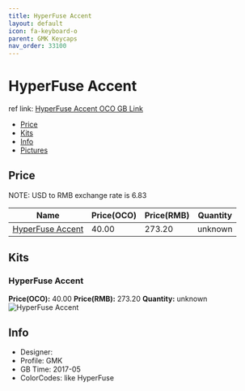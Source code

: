 ```yaml
---
title: HyperFuse Accent
layout: default
icon: fa-keyboard-o
parent: GMK Keycaps
nav_order: 33100
---
```


# HyperFuse Accent

ref link: [HyperFuse Accent OCO GB Link](https://www.originativeco.com/products/hyperfuse-accent-kit)

* [Price](#price)
* [Kits](#kits)
* [Info](#info)
* [Pictures](#pictures)


## Price  
NOTE: USD to RMB exchange rate is 6.83

| Name          | Price(OCO)    |  Price(RMB) | Quantity |
| ------------- | ------------ |  ---------- | -------- |
|[HyperFuse Accent](#hyperfuse-accent)|40.00|273.20|unknown|


## Kits
### HyperFuse Accent
**Price(OCO):** 40.00    **Price(RMB):** 273.20    **Quantity:** unknown  
<img src="{{ 'assets/images/gmk-keycaps/hyperfuseaccent/kits_pics/hyperfuse-accent.jpg' | relative_url }}" alt="HyperFuse Accent" class="image featured">


## Info
* Designer: 
* Profile: GMK 
* GB Time: 2017-05
* ColorCodes: like HyperFuse 
